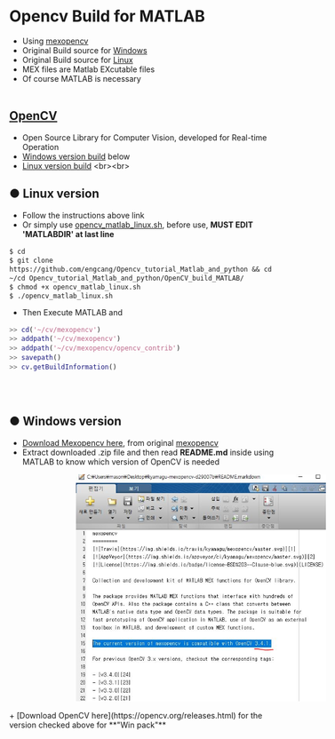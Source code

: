 # Opencv Build for MATLAB
+ Using [mexopencv](https://kyamagu.github.io/mexopencv/)
+ Original Build source for [Windows](https://github.com/kyamagu/mexopencv/wiki/Installation-%28Windows%2C-MATLAB%2C-OpenCV-3%29)
+ Original Build source for [Linux](https://github.com/kyamagu/mexopencv/wiki/Installation-(Linux,-MATLAB,-OpenCV-3))
+ MEX files are Matlab EXcutable files
+ Of course MATLAB is necessary
</br></br>

## [OpenCV](https://opencv.org/)
+ Open Source Library for Computer Vision, developed for Real-time Operation<br>
+ [Windows version build](#-windows-version) below
+ [Linux version build](https://github.com/kyamagu/mexopencv/wiki/Installation-(Linux,-MATLAB,-OpenCV-3))
<br><br>
## ● Linux version
+ Follow the instructions above link
+ Or simply use [opencv_matlab_linux.sh](https://github.com/engcang/Opencv_tutorial_Matlab_and_python/blob/master/OpenCV_build_MATLAB/opencv_matlab_linux.sh), before use, **MUST EDIT 'MATLABDIR' at last line**
~~~shell
$ cd
$ git clone https://github.com/engcang/Opencv_tutorial_Matlab_and_python && cd ~/cd Opencv_tutorial_Matlab_and_python/OpenCV_build_MATLAB/
$ chmod +x opencv_matlab_linux.sh
$ ./opencv_matlab_linux.sh
~~~
+ Then Execute MATLAB and
~~~MATLAB
>> cd('~/cv/mexopencv')
>> addpath('~/cv/mexopencv')
>> addpath('~/cv/mexopencv/opencv_contrib')
>> savepath()
>> cv.getBuildInformation()
~~~
<br><br>
## ● Windows version
+ [Download Mexopencv here](https://github.com/kyamagu/mexopencv/zipball/master), from original [mexopencv](https://kyamagu.github.io/mexopencv/)
+ Extract downloaded .zip file and then read **README.md** inside using MATLAB to know which version of OpenCV is needed
<p align="left">
<img src="https://github.com/engcang/image-files/blob/master/opencv/cvversion.JPG" width="450" hspace="120"/>
</p>
+ [Download OpenCV here](https://opencv.org/releases.html) for the version checked above for **"Win pack"**
